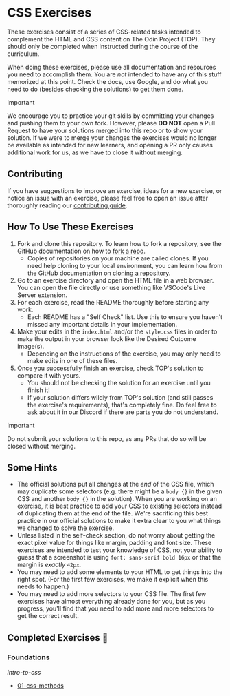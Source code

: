 # CSS Exercises

These exercises consist of a series of CSS-related tasks intended to complement the HTML and CSS content on The Odin Project (TOP). They should only be completed when instructed during the course of the curriculum.

When doing these exercises, please use all documentation and resources you need to accomplish them. You are _not_ intended to have any of this stuff memorized at this point. Check the docs, use Google, and do what you need to do (besides checking the solutions) to get them done.

> [!IMPORTANT]
> We encourage you to practice your git skills by committing your changes and pushing them to your own fork.  However, please **DO NOT** open a Pull Request to have your solutions merged into this repo or to show your solution.  If we were to merge your changes the exercises would no longer be available as intended for new learners, and opening a PR only causes additional work for us, as we have to close it without merging.

## Contributing

If you have suggestions to improve an exercise, ideas for a new exercise, or notice an issue with an exercise, please feel free to open an issue after thoroughly reading our [contributing guide](https://github.com/TheOdinProject/.github/blob/main/CONTRIBUTING.md).

## How To Use These Exercises

1. Fork and clone this repository. To learn how to fork a repository, see the GitHub documentation on how to [fork a repo](https://docs.github.com/en/get-started/quickstart/fork-a-repo).
    - Copies of repositories on your machine are called clones. If you need help cloning to your local environment, you can learn how from the GitHub documentation on [cloning a repository](https://docs.github.com/en/github/creating-cloning-and-archiving-repositories/cloning-a-repository-from-github/cloning-a-repository).
1. Go to an exercise directory and open the HTML file in a web browser. You can open the file directly or use something like VSCode's Live Server extension.
1. For each exercise, read the README thoroughly before starting any work.
    - Each README has a "Self Check" list. Use this to ensure you haven't missed any important details in your implementation.
1. Make your edits in the `index.html` and/or the `style.css` files in order to make the output in your browser look like the Desired Outcome image(s).
    - Depending on the instructions of the exercise, you may only need to make edits in one of these files.
1. Once you successfully finish an exercise, check TOP's solution to compare it with yours.
    - You should not be checking the solution for an exercise until you finish it!
    - If your solution differs wildly from TOP's solution (and still passes the exercise's requirements), that's completely fine. Do feel free to ask about it in our Discord if there are parts you do not understand.

> [!IMPORTANT]
> Do not submit your solutions to this repo, as any PRs that do so will be closed without merging.

## Some Hints
- The official solutions put all changes at the _end_ of the CSS file, which may duplicate some selectors (e.g. there might be a `body {}` in the given CSS and another `body {}` in the solution). When you are working on an exercise, it is best practice to add your CSS to existing selectors instead of duplicating them at the end of the file. We're sacrificing this best practice in our official solutions to make it extra clear to you what things we changed to solve the exercise.
- Unless listed in the self-check section, do not worry about getting the exact pixel value for things like margin, padding and font size. These exercises are intended to test your knowledge of CSS, not your ability to guess that a screenshot is using `font: sans-serif bold 16px` or that the margin is _exactly_ `42px`.
- You may need to add some elements to your HTML to get things into the right spot. (For the first few exercises, we make it explicit when this needs to happen.)
- You may need to add more selectors to your CSS file. The first few exercises have almost everything already done for you, but as you progress, you'll find that you need to add more and more selectors to get the correct result.

## Completed Exercises 🚀

### Foundations

*intro-to-css*
- [01-css-methods](https://github.com/Conejero-Dev/css-exercises/tree/main/foundations/intro-to-css/01-css-methods)